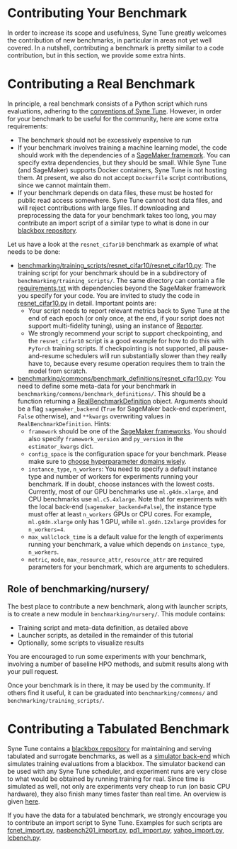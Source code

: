# Contributing Your Benchmark

In order to increase its scope and usefulness, Syne Tune greatly welcomes the
contribution of new benchmarks, in particular in areas not yet well covered. In
a nutshell, contributing a benchmark is pretty similar to a code contribution,
but in this section, we provide some extra hints.


# Contributing a Real Benchmark

In principle, a real benchmark consists of a Python script which runs evaluations,
adhering to the [conventions of Syne Tune](../../../README.md#getting-started).
However, in order for your benchmark to be useful for the community, here are
some extra requirements:
* The benchmark should not be excessively expensive to run
* If your benchmark involves training a machine learning model, the code should
  work with the dependencies of a
  [SageMaker framework](https://sagemaker.readthedocs.io/en/stable/frameworks/index.html).
  You can specify extra dependencies, but they should be small. While Syne Tune
  (and SageMaker) supports Docker containers, Syne Tune is not hosting them. At
  present, we also do not accept `Dockerfile` script contributions, since we
  cannot maintain them.
* If your benchmark depends on data files, these must be hosted for public read
  access somewhere. Syne Tune cannot host data files, and will reject
  contributions with large files. If downloading and preprocessing the data
  for your benchmark takes too long, you may contribute an import script of a
  similar type to what is done in our
  [blackbox repository](../../../syne_tune/blackbox_repository/README.md).

Let us have a look at the `resnet_cifar10` benchmark as example of what needs to be done:
* [benchmarking/training_scripts/resnet_cifar10/resnet_cifar10.py](../../../benchmarking/training_scripts/resnet_cifar10/resnet_cifar10.py):
  The training script for your benchmark should be in a subdirectory of
  `benchmarking/training_scripts/`. The same directory can contain a file
  [requirements.txt](../../../benchmarking/training_scripts/resnet_cifar10/requirements.txt)
  with dependencies beyond the SageMaker framework you specify for your code.
  You are invited to study the code in
  [resnet_cifar10.py](../../../benchmarking/training_scripts/resnet_cifar10/resnet_cifar10.py)
  in detail. Important points are:
  * Your script needs to report relevant metrics back to Syne Tune at the end of
    each epoch (or only once, at the end, if your script does not support
    multi-fidelity tuning), using an instance of
    [Reporter](../../../syne_tune/report.py#L41).
  * We strongly recommend your script to support checkpointing, and the
    `resnet_cifar10` script is a good example for how to do this with `PyTorch`
    training scripts. If checkpointing is not supported, all pause-and-resume
    schedulers will run substantially slower than they really have to, because
    every resume operation requires them to train the model from scratch.
* [benchmarking/commons/benchmark_definitions/resnet_cifar10.py](../../../benchmarking/commons/benchmark_definitions/resnet_cifar10.py):
  You need to define some meta-data for your benchmark in
  `benchmarking/commons/benchmark_definitions/`. This should be a function
  returning a
  [RealBenchmarkDefinition](../../../benchmarking/commons/benchmark_definitions/common.py#L56)
  object. Arguments should be a flag `sagemaker_backend` (`True` for SageMaker
  back-end experiment, `False` otherwise), and `**kwargs` overwriting values in
  `RealBenchmarkDefinition`. Hints:
  * `framework` should be one of the
    [SageMaker frameworks](https://sagemaker.readthedocs.io/en/stable/frameworks/index.html).
    You should also specify `framework_version` and `py_version` in the
    `estimator_kwargs` dict.
  * `config_space` is the configuration space for your benchmark. Please make
    sure to [choose hyperparameter domains wisely](../../search_space.md).
  * `instance_type`, `n_workers`: You need to specify a default instance type
    and number of workers for experiments running your benchmark. If in doubt,
    choose instances with the lowest costs. Currently, most of our GPU benchmarks
    use `ml.g4dn.xlarge`, and CPU benchmarks use `ml.c5.4xlarge`.
    Note that for experiments with the local back-end (`sagemaker_backend=False`),
    the instance type must offer at least `n_workers` GPUs or CPU cores. For
    example, `ml.g4dn.xlarge` only has 1 GPU, while `ml.g4dn.12xlarge` provides
    for `n_workers=4`.
  * `max_wallclock_time` is a default value for the length of experiments
    running your benchmark, a value which depends on `instance_type`,
    `n_workers`.
  * `metric`, `mode`, `max_resource_attr`, `resource_attr` are required
    parameters for your benchmark, which are arguments to schedulers.


## Role of benchmarking/nursery/

The best place to contribute a new benchmark, along with launcher scripts, is
to create a new module in `benchmarking/nursery/`. This module contains:
* Training script and meta-data definition, as detailed above
* Launcher scripts, as detailed in the remainder of this tutorial
* Optionally, some scripts to visualize results

You are encouraged to run some experiments with your benchmark, involving a
number of baseline HPO methods, and submit results along with your pull
request.

Once your benchmark is in there, it may be used by the community. If others
find it useful, it can be graduated into `benchmarking/commons/` and
`benchmarking/training_scripts/`.


# Contributing a Tabulated Benchmark

Syne Tune contains a
[blackbox repository](../../../syne_tune/blackbox_repository/README.md) for
maintaining and serving tabulated and surrogate benchmarks, as well as a
[simulator back-end](../../../syne_tune/backend/simulator_backend/simulator_backend.py)
which simulates training evaluations from a blackbox. The simulator backend can
be used with any Syne Tune scheduler, and experiment runs are very close to what
would be obtained by running training for real. Since time is simulated as well,
not only are experiments very cheap to run (on basic CPU hardware), they also
finish many times faster than real time. An overview is given
[here](../multifidelity/mf_setup.md).

If you have the data for a tabulated benchmark, we strongly encourage you to
contribute an import script to Syne Tune. Examples for such scripts are
[fcnet_import.py](../../../syne_tune/blackbox_repository/conversion_scripts/scripts/fcnet_import.py),
[nasbench201_import.py](../../../syne_tune/blackbox_repository/conversion_scripts/scripts/nasbench201_import.py),
[pd1_import.py](../../../syne_tune/blackbox_repository/conversion_scripts/scripts/pd1_import.py),
[yahpo_import.py](../../../syne_tune/blackbox_repository/conversion_scripts/scripts/yahpo_import.py),
[lcbench.py](../../../syne_tune/blackbox_repository/conversion_scripts/scripts/lcbench/lcbench.py).
